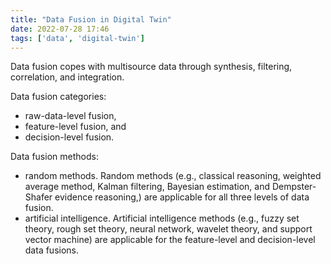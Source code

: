 ```yaml
---
title: "Data Fusion in Digital Twin" 
date: 2022-07-28 17:46
tags: ['data', 'digital-twin']
---
```


Data fusion copes with multisource data through synthesis, filtering, correlation, and integration. 

Data fusion categories:
- raw-data-level fusion, 
- feature-level fusion, and 
- decision-level fusion. 

Data fusion methods: 
- random methods. Random methods (e.g., classical reasoning, weighted average method, Kalman filtering, Bayesian estimation, and Dempster-Shafer evidence reasoning,) are applicable for all three levels of data fusion.  
- artificial intelligence. Artificial intelligence methods (e.g., fuzzy set theory, rough set theory, neural network, wavelet theory, and support vector machine) are applicable for the feature-level and decision-level data fusions.